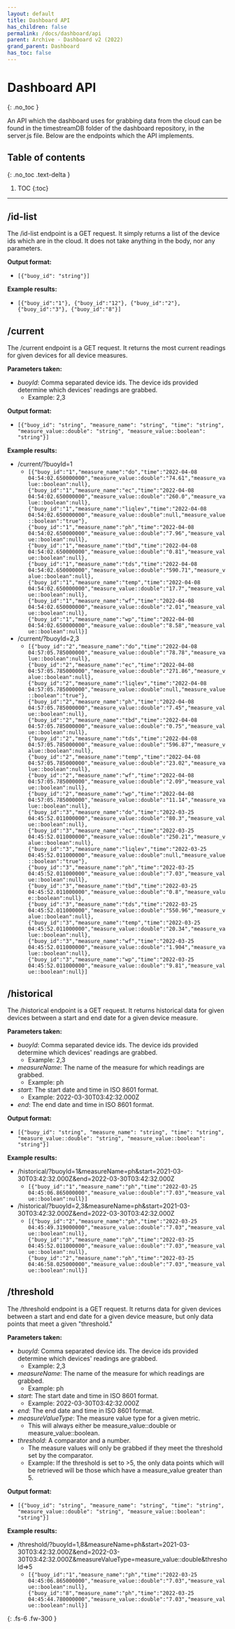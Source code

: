 ```yaml
---  
layout: default  
title: Dashboard API  
has_children: false  
permalink: /docs/dashboard/api
parent: Archive - Dashboard v2 (2022)
grand_parent: Dashboard
has_toc: false
---  
```


# Dashboard API
{: .no_toc }

An API which the dashboard uses for grabbing data from the cloud can be found in the timestreamDB folder of the dashboard repository, in the server.js file.
Below are the endpoints which the API implements.

## Table of contents
{: .no_toc .text-delta }

1. TOC
{:toc}
   
---

## /id-list

The /id-list endpoint is a GET request. It simply returns a list of the device ids which are in the cloud. It does not take anything in the body, nor any parameters.

**Output format:**
- `[{"buoy_id": "string"}]`

**Example results:**
- `[{"buoy_id":"1"}, {"buoy_id":"12"}, {"buoy_id":"2"}, {"buoy_id":"3"}, {"buoy_id":"8"}]`


## /current

The /current endpoint is a GET request. It returns the most current readings for given devices for all device measures.

**Parameters taken:**
- *buoyId*: Comma separated device ids. The device ids provided determine which devices' readings are grabbed.
    - Example: 2,3

**Output format:**
- `[{"buoy_id": "string", "measure_name": "string", "time": "string", "measure_value::double": "string", "measure_value::boolean": "string"}]`

**Example results:**
- /current/?buoyId=1
    - `[{"buoy_id":"1","measure_name":"do","time":"2022-04-08 04:54:02.650000000","measure_value::double":"74.61","measure_value::boolean":null},
      {"buoy_id":"1","measure_name":"ec","time":"2022-04-08 04:54:02.650000000","measure_value::double":"260.0","measure_value::boolean":null},
      {"buoy_id":"1","measure_name":"liqlev","time":"2022-04-08 04:54:02.650000000","measure_value::double":null,"measure_value::boolean":"true"},
      {"buoy_id":"1","measure_name":"ph","time":"2022-04-08 04:54:02.650000000","measure_value::double":"7.96","measure_value::boolean":null},
      {"buoy_id":"1","measure_name":"tbd","time":"2022-04-08 04:54:02.650000000","measure_value::double":"0.81","measure_value::boolean":null},
      {"buoy_id":"1","measure_name":"tds","time":"2022-04-08 04:54:02.650000000","measure_value::double":"590.71","measure_value::boolean":null},
      {"buoy_id":"1","measure_name":"temp","time":"2022-04-08 04:54:02.650000000","measure_value::double":"17.7","measure_value::boolean":null},
      {"buoy_id":"1","measure_name":"wf","time":"2022-04-08 04:54:02.650000000","measure_value::double":"2.01","measure_value::boolean":null},
      {"buoy_id":"1","measure_name":"wp","time":"2022-04-08 04:54:02.650000000","measure_value::double":"8.58","measure_value::boolean":null}]`
- /current/?buoyId=2,3
    - `[{"buoy_id":"2","measure_name":"do","time":"2022-04-08 04:57:05.785000000","measure_value::double":"78.78","measure_value::boolean":null},
      {"buoy_id":"2","measure_name":"ec","time":"2022-04-08 04:57:05.785000000","measure_value::double":"271.86","measure_value::boolean":null},
      {"buoy_id":"2","measure_name":"liqlev","time":"2022-04-08 04:57:05.785000000","measure_value::double":null,"measure_value::boolean":"true"},
      {"buoy_id":"2","measure_name":"ph","time":"2022-04-08 04:57:05.785000000","measure_value::double":"7.45","measure_value::boolean":null},
      {"buoy_id":"2","measure_name":"tbd","time":"2022-04-08 04:57:05.785000000","measure_value::double":"0.75","measure_value::boolean":null},
      {"buoy_id":"2","measure_name":"tds","time":"2022-04-08 04:57:05.785000000","measure_value::double":"596.87","measure_value::boolean":null},
      {"buoy_id":"2","measure_name":"temp","time":"2022-04-08 04:57:05.785000000","measure_value::double":"23.02","measure_value::boolean":null},
      {"buoy_id":"2","measure_name":"wf","time":"2022-04-08 04:57:05.785000000","measure_value::double":"2.09","measure_value::boolean":null},
      {"buoy_id":"2","measure_name":"wp","time":"2022-04-08 04:57:05.785000000","measure_value::double":"11.14","measure_value::boolean":null},
      {"buoy_id":"3","measure_name":"do","time":"2022-03-25 04:45:52.011000000","measure_value::double":"80.3","measure_value::boolean":null},
      {"buoy_id":"3","measure_name":"ec","time":"2022-03-25 04:45:52.011000000","measure_value::double":"250.21","measure_value::boolean":null},
      {"buoy_id":"3","measure_name":"liqlev","time":"2022-03-25 04:45:52.011000000","measure_value::double":null,"measure_value::boolean":"true"},
      {"buoy_id":"3","measure_name":"ph","time":"2022-03-25 04:45:52.011000000","measure_value::double":"7.03","measure_value::boolean":null},
      {"buoy_id":"3","measure_name":"tbd","time":"2022-03-25 04:45:52.011000000","measure_value::double":"0.8","measure_value::boolean":null},
      {"buoy_id":"3","measure_name":"tds","time":"2022-03-25 04:45:52.011000000","measure_value::double":"550.96","measure_value::boolean":null},
      {"buoy_id":"3","measure_name":"temp","time":"2022-03-25 04:45:52.011000000","measure_value::double":"20.34","measure_value::boolean":null},
      {"buoy_id":"3","measure_name":"wf","time":"2022-03-25 04:45:52.011000000","measure_value::double":"1.904","measure_value::boolean":null},
      {"buoy_id":"3","measure_name":"wp","time":"2022-03-25 04:45:52.011000000","measure_value::double":"9.81","measure_value::boolean":null}]`


## /historical

The /historical endpoint is a GET request. It returns historical data for given devices between a start and end date for a given device measure.

**Parameters taken:**
- *buoyId*: Comma separated device ids. The device ids provided determine which devices' readings are grabbed.
    - Example: 2,3
- *measureName*: The name of the measure for which readings are grabbed.
    - Example: ph
- *start*: The start date and time in ISO 8601 format.
    - Example: 2022-03-30T03:42:32.000Z
- *end*: The end date and time in ISO 8601 format.

**Output format:**
- `[{"buoy_id": "string", "measure_name": "string", "time": "string", "measure_value::double": "string", "measure_value::boolean": "string"}]`

**Example results:**
- /historical/?buoyId=1&measureName=ph&start=2021-03-30T03:42:32.000Z&end=2022-03-30T03:42:32.000Z
    - `[{"buoy_id":"1","measure_name":"ph","time":"2022-03-25 04:45:06.865000000","measure_value::double":"7.03","measure_value::boolean":null}]`
- /historical/?buoyId=2,3&measureName=ph&start=2021-03-30T03:42:32.000Z&end=2022-03-30T03:42:32.000Z
    - `[{"buoy_id":"2","measure_name":"ph","time":"2022-03-25 04:45:49.319000000","measure_value::double":"7.03","measure_value::boolean":null},
      {"buoy_id":"3","measure_name":"ph","time":"2022-03-25 04:45:52.011000000","measure_value::double":"7.03","measure_value::boolean":null},
      {"buoy_id":"2","measure_name":"ph","time":"2022-03-25 04:46:58.025000000","measure_value::double":"7.03","measure_value::boolean":null}]`


## /threshold

The /threshold endpoint is a GET request. It returns data for given devices between a start and end date for a given device measure, but only data points that meet a given "threshold."

**Parameters taken:**
- *buoyId*: Comma separated device ids. The device ids provided determine which devices' readings are grabbed.
    - Example: 2,3
- *measureName*: The name of the measure for which readings are grabbed.
    - Example: ph
- *start*: The start date and time in ISO 8601 format.
    - Example: 2022-03-30T03:42:32.000Z
- *end*: The end date and time in ISO 8601 format.
- *measureValueType*: The measure value type for a given metric.
    - This will always either be measure_value::double or measure_value::boolean.
- *threshold*: A comparator and a number.
    - The measure values will only be grabbed if they meet the threshold set by the comparator.
    - Example: If the threshold is set to >5, the only data points which will be retrieved will be those which have a measure_value greater than 5.

**Output format:**
- `[{"buoy_id": "string", "measure_name": "string", "time": "string", "measure_value::double": "string", "measure_value::boolean": "string"}]`

**Example results:**
- /threshold/?buoyId=1,8&measureName=ph&start=2021-03-30T03:42:32.000Z&end=2022-03-30T03:42:32.000Z&measureValueType=measure_value::double&threshold=>5
    - `[{"buoy_id":"1","measure_name":"ph","time":"2022-03-25 04:45:06.865000000","measure_value::double":"7.03","measure_value::boolean":null},
      {"buoy_id":"8","measure_name":"ph","time":"2022-03-25 04:45:44.780000000","measure_value::double":"7.03","measure_value::boolean":null}]`

{: .fs-6 .fw-300 }